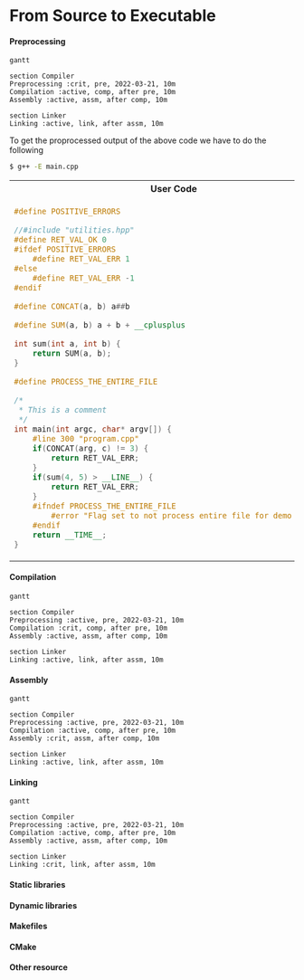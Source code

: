 # From Source to Executable

#### Preprocessing
```mermaid
gantt

section Compiler
Preprocessing :crit, pre, 2022-03-21, 10m
Compilation :active, comp, after pre, 10m
Assembly :active, assm, after comp, 10m

section Linker
Linking :active, link, after assm, 10m
```

To get the proprocessed output of the above code we have to do the following
```zsh
$ g++ -E main.cpp
```

<table>
<tr>
<th>User Code</th>
<th>Preprocessed</th>
</tr>
<tr>
<td>

```c++
#define POSITIVE_ERRORS

//#include "utilities.hpp"
#define RET_VAL_OK 0
#ifdef POSITIVE_ERRORS
    #define RET_VAL_ERR 1
#else
    #define RET_VAL_ERR -1
#endif

#define CONCAT(a, b) a##b

#define SUM(a, b) a + b + __cplusplus

int sum(int a, int b) {
    return SUM(a, b);
}

#define PROCESS_THE_ENTIRE_FILE

/*
 * This is a comment
 */
int main(int argc, char* argv[]) {
    #line 300 "program.cpp"
    if(CONCAT(arg, c) != 3) {
        return RET_VAL_ERR;
    }
    if(sum(4, 5) > __LINE__) {
        return RET_VAL_ERR;
    }
    #ifndef PROCESS_THE_ENTIRE_FILE
        #error "Flag set to not process entire file for demo purpose"
    #endif
    return __TIME__;
}
```

</td>
<td>

```c++
# 1 "main.cpp"
# 1 "<built-in>" 1
# 1 "<built-in>" 3
# 414 "<built-in>" 3
# 1 "<command line>" 1
# 1 "<built-in>" 2
# 1 "main.cpp" 2

# 1 "./utilities.hpp" 1
# 12 "./utilities.hpp"
int sum(int a, int b) {
    return a + b + 199711L;
}
# 3 "main.cpp" 2






int main(int argc, char* argv[]) {
# 300 "program.cpp"
 if(argc != 3) {
        return 1;
    }
    if(sum(4, 5) > 303) {
        return 1;
    }



    return "14:08:18";
}
```

</td>
</tr>
</table>

#### Compilation
```mermaid
gantt

section Compiler
Preprocessing :active, pre, 2022-03-21, 10m
Compilation :crit, comp, after pre, 10m
Assembly :active, assm, after comp, 10m

section Linker
Linking :active, link, after assm, 10m
```



#### Assembly
```mermaid
gantt

section Compiler
Preprocessing :active, pre, 2022-03-21, 10m
Compilation :active, comp, after pre, 10m
Assembly :crit, assm, after comp, 10m

section Linker
Linking :active, link, after assm, 10m
```
#### Linking
```mermaid
gantt

section Compiler
Preprocessing :active, pre, 2022-03-21, 10m
Compilation :active, comp, after pre, 10m
Assembly :active, assm, after comp, 10m

section Linker
Linking :crit, link, after assm, 10m
```
#### Static libraries
#### Dynamic libraries
#### Makefiles
#### CMake
#### Other resource